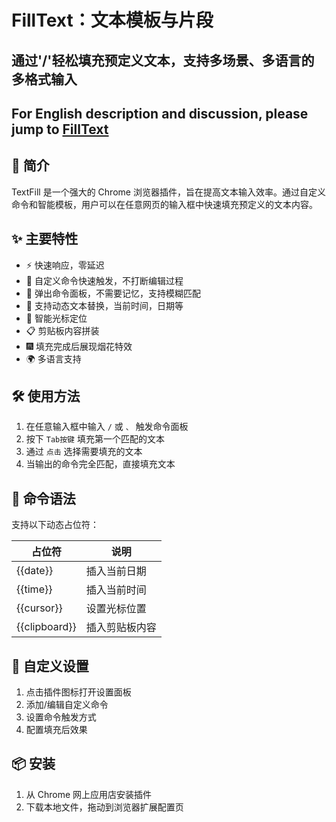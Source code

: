 # FillText：文本模板与片段 
## 通过'/'轻松填充预定义文本，支持多场景、多语言的多格式输入
## For English description and discussion, please jump to [FillText](https://github.com/XperInsight/FillText)

## 🚀 简介

TextFill 是一个强大的 Chrome 浏览器插件，旨在提高文本输入效率。通过自定义命令和智能模板，用户可以在任意网页的输入框中快速填充预定义的文本内容。

## ✨ 主要特性

- ⚡ 快速响应，零延迟
- 🎯 自定义命令快速触发，不打断编辑过程
- 📖 弹出命令面板，不需要记忆，支持模糊匹配
- 📝 支持动态文本替换，当前时间，日期等
- 🎨 智能光标定位
- 📋 剪贴板内容拼装
- 🎆 填充完成后展现烟花特效
- 🌍 多语言支持


## 🛠️ 使用方法

1. 在任意输入框中输入 `/` 或 `、` 触发命令面板
2. 按下 `Tab按键` 填充第一个匹配的文本
3. 通过 `点击` 选择需要填充的文本
4. 当输出的命令完全匹配，直接填充文本

## 📖 命令语法

支持以下动态占位符：

| 占位符 | 说明 |
|--------|------|
| {{date}} | 插入当前日期 |
| {{time}} | 插入当前时间 |
| {{cursor}} | 设置光标位置 |
| {{clipboard}} | 插入剪贴板内容 |

## 🔧 自定义设置

1. 点击插件图标打开设置面板
2. 添加/编辑自定义命令
3. 设置命令触发方式
4. 配置填充后效果

## 📦 安装

1. 从 Chrome 网上应用店安装插件
2. 下载本地文件，拖动到浏览器扩展配置页
